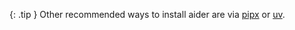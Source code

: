 {: .tip }
Other recommended ways to install aider are via
[pipx](/docs/install/pipx.html)
or
[uv](/docs/install/uv.html).
